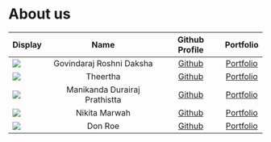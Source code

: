 # About us

Display                                             |           Name           |              Github Profile               |                      Portfolio                      |
|-----------------------------------------------------|:------------------------:|:-----------------------------------------:|:---------------------------------------------------:|
| ![](https://via.placeholder.com/100.png?text=Photo) | Govindaraj Roshni Daksha | [Github](https://github.com/roshnidaksha) | [Portfolio](../docs/team/govindarajRoshniDaksha.md) |
| ![](https://via.placeholder.com/100.png?text=Photo) |         Theertha          |       [Github](https://github.com/)       |          [Portfolio](docs/team/johndoe.md)          |
![](https://via.placeholder.com/100.png?text=Photo) | Manikanda Durairaj Prathistta | [Github](https://github.com/) | [Portfolio](docs/team/johndoe.md)
![](https://via.placeholder.com/100.png?text=Photo) |   Nikita Marwah   | [Github](https://github.com/) | [Portfolio](docs/team/johndoe.md) |
| ![](https://via.placeholder.com/100.png?text=Photo) |         Don Roe          |       [Github](https://github.com/)       |          [Portfolio](docs/team/johndoe.md)          |
